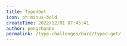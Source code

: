 ```yaml
---
title: TypedGet
icon: ph:minus-bold
createTime: 2022/12/01 07:45:41
author: pengzhanbo
permalink: /type-challenges/hard/typed-get/
---
```

